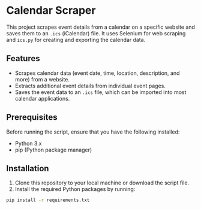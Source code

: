 # Calendar Scraper

This project scrapes event details from a calendar on a specific website and saves them to an `.ics` (iCalendar) file. It uses Selenium for web scraping and `ics.py` for creating and exporting the calendar data.

## Features

- Scrapes calendar data (event date, time, location, description, and more) from a website.
- Extracts additional event details from individual event pages.
- Saves the event data to an `.ics` file, which can be imported into most calendar applications.
  
## Prerequisites

Before running the script, ensure that you have the following installed:

- Python 3.x
- pip (Python package manager)

## Installation

1. Clone this repository to your local machine or download the script file.
2. Install the required Python packages by running:

```bash
pip install -r requirements.txt
